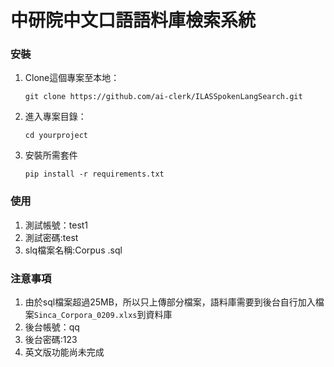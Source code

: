 
# 中研院中文口語語料庫檢索系統


### 安裝

1. Clone這個專案至本地：
   <pre><code>git clone https://github.com/ai-clerk/ILASSpokenLangSearch.git</code></pre>
2. 進入專案目錄：
   <pre><code>cd yourproject</code></pre>
3. 安裝所需套件
   <pre><code>pip install -r requirements.txt</code></pre>
### 使用
1. 測試帳號：test1
2. 測試密碼:test
3. slq檔案名稱:Corpus .sql
### 注意事項
1. 由於sql檔案超過25MB，所以只上傳部分檔案，語料庫需要到後台自行加入檔案<code>Sinca_Corpora_0209.xlxs</code>到資料庫
2. 後台帳號：qq
3. 後台密碼:123
4. 英文版功能尚未完成
